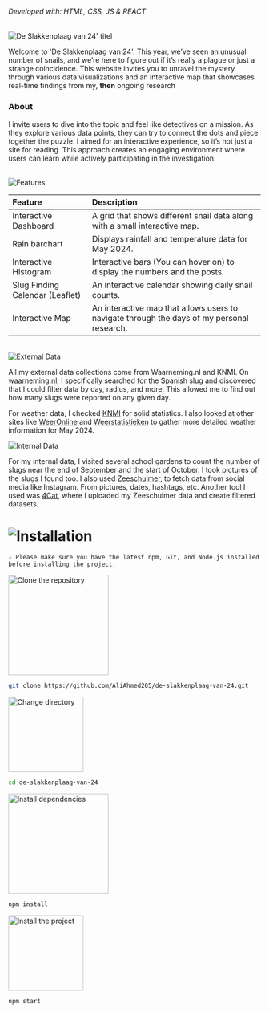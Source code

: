 <h6>Developed with: HTML, CSS, JS & REACT</h6>
<img src="https://github.com/user-attachments/assets/dda18f5b-cd83-44c9-82e1-fc71aff6c2b8" alt="De Slakkenplaag van 24' titel"> 

<p> Welcome to 'De Slakkenplaag van 24'. This year, we’ve seen an unusual number of snails, and we’re here to figure out if it’s really a plague or just a strange coincidence. This website invites you to unravel the mystery through various data visualizations and an interactive map that showcases real-time findings from my, <b>then</b> ongoing research
</p>

<h3>About</h3>
<p>I invite users to dive into the topic and feel like detectives on a mission. As they explore various data points, they can try to connect the dots and piece together the puzzle. I aimed for an interactive experience, so it’s not just a site for reading. This approach creates an engaging environment where users can learn while actively participating in the investigation.</p>

<br>
<img src="https://github.com/user-attachments/assets/911d4696-c64b-40b4-9a01-5113e6850fe8" alt="Features"> 

| Feature | Description |
| :-- | :--- |
| Interactive Dashboard |A grid that shows different snail data along with a small interactive map. |
| Rain barchart | Displays rainfall and temperature data for May 2024. |
| Interactive Histogram | Interactive bars (You can hover on) to display the numbers and the posts. |
| Slug Finding Calendar (Leaflet) | An interactive calendar showing daily snail counts. |
| Interactive Map | An interactive map that allows users to navigate through the days of my personal research. |
<br>
<img src="https://github.com/user-attachments/assets/bf747cc3-d724-47d4-a974-8f5192c440bf" alt="External Data">
<p>All my external data collections come from Waarneming.nl and KNMI. On <a href="https://waarneming.nl/">waarneming.nl</a>, I specifically searched for the Spanish slug and discovered that I could filter data by day, radius, and more. This allowed me to find out how many slugs were reported on any given day.</p>


For weather data, I checked <a href="https://www.knmi.nl/nederland-nu/klimatologie/maand-en-seizoensoverzichten/2024/mei">KNMI</a> for solid statistics. I also looked at other sites like <a href="https://www.weeronline.nl/nieuws/weeroverzichten-2024-mei">WeerOnline</a> and <a href="https://weerstatistieken.nl/de-bilt/2024/mei">Weerstatistieken</a> to gather more detailed weather information for May 2024.

<img src="https://github.com/user-attachments/assets/787b22aa-2ba9-440e-99d1-b9bbd5ce6660" alt="Internal Data">
<p>For my internal data, I visited several school gardens to count the number of slugs near the end of September and the start of October. I took pictures of the slugs I found too. I also used <a href="https://github.com/digitalmethodsinitiative/zeeschuimer">Zeeschuimer</a>, to fetch data from social media like Instagram. From pictures, dates, hashtags, etc. Another tool I used was  <a href="https://4cat.nl/">4Cat</a>, where I uploaded my Zeeschuimer data and create filtered datasets.</p>

<h1><img src="https://github.com/user-attachments/assets/caff7704-f8db-4464-8926-11365aac91db" alt="Installation"></h1>


`⚠ Please make sure you have the latest npm, Git, and Node.js installed before installing the project.`

<img width="200" src="https://github.com/user-attachments/assets/146056c8-bd49-4297-9136-0f1d04bcf442" alt="Clone the repository">

```BASH
git clone https://github.com/AliAhmed205/de-slakkenplaag-van-24.git
```

<img width="150" src="https://github.com/user-attachments/assets/e9d995bd-8d57-4eff-94ab-7ccab6d9433a" alt="Change directory">

```BASH
cd de-slakkenplaag-van-24
```

<img width="200" src="https://github.com/user-attachments/assets/5abca37b-4e87-49ed-8be8-e7aca5071a84" alt="Install dependencies">

```BASH
npm install
```

<img width="150" src="https://github.com/user-attachments/assets/d65b8567-a232-45ed-935f-ab3dc5ba308f" alt="Install the project">

```BASH
npm start
```

